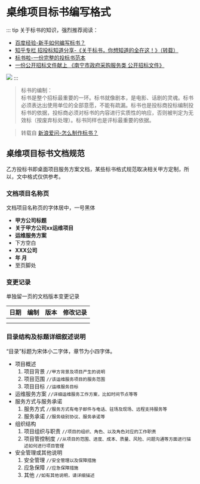 # 桌维项目标书编写格式

::: tip
关于标书的知识，强烈推荐阅读：
* [百度经验-新手如何编写标书？](https://jingyan.baidu.com/article/574c521959ec5e6c8d9dc1bf.html)
* [知乎专栏 招投标知道分享-《关于标书，你想知道的全在这！》（转载）](https://zhuanlan.zhihu.com/p/95672108)
* [标书啦-一份完整的投标书范本](https://www.biaoshula.com/b192.html)
* [一份公开招标文件献上 《南宁市政府采购服务类 公开招标文件》](https://www.baidu.com/link?url=5F7V4us8olSgooftVOFTvodcooNxhZHe5VYjjAliZNi5dsXxohTbqbbHUE63P8UdqNfaT8k8k6dxvon2mdYI08K6jBKKjDELbIe5cCD12cpqpejjPPxU-XcljibuFYuv&amp;wd=&amp;eqid=ad31d657000163cd000000065ed39e27)

![](https://i.loli.net/2020/05/31/i62gRVOeTb3vIGF.png)
:::

> 标书的编制：  
> 标书是整个招标最重要的一环。标书就像剧本，是电影、话剧的灵魂。标书必须表达出使用单位的全部意愿，不能有疏漏。标书也是投标商投标编制投标书的依据，投标商必须对标书的内容进行实质性的响应，否则被判定为无效标（按废弃标处理）。标书同样也是评标最重要的依据。

> 转载自 [新浪爱问-怎么制作标书？](https://iask.sina.com.cn/b/10705353.html)


## 桌维项目标书文档规范

乙方投标书即桌面项目服务方案文档，某些标书格式规范取决相关甲方定制，所以，文中格式仅供参考。

### 文档项目名称页

文档项目名称页的字体居中，一号黑体

* **甲方公司标题**
* **关于甲方公司xx运维项目**
* **运维服务方案**
* 下方空白
* **XXX公司**
* **年 月**
* 至页脚处


### 变更记录

单独留一页的文档版本变更记录

| 日期 | 编制 | 版本 | 修改记录 |
|-------|------|-------|----------|
|       |      |       |          |
|       |      |       |          |

### 目录结构及标题详细叙述说明

“目录”标题为宋体小二字体，章节为小四字体。

* 项目概述
    1. 项目背景 `//甲方背景及项目产生的说明`
    1. 项目范围 `//该运维服务项目的服务范围`
    1. 项目目标 `//运维服务目标`
* 运维服务方案 `//详细运维服务工作方案，比如时间节点等等`
* 服务方式与服务承诺 
    1. 服务方式 `//服务方式有电子邮件与电话、驻场及现场、远程支持服务等`
    1. 服务承诺 `//服务级别协议、服务承诺等`
* 组织结构
    1. 项目组织与职责 `//项目的组织、角色、以及角色对应的工作职责`
    1. 项目管控制度 `//从项目的范围、进度、成本、质量、风险、问题沟通等方面进行描述如何进行项目管理`
* 安全管理或其他说明
    1. 安全管理 `//安全管理以及保障措施`
    1. 应急保障 `//应急保障措施`
    1. 其他 `//如有其他说明，请详细描述`

